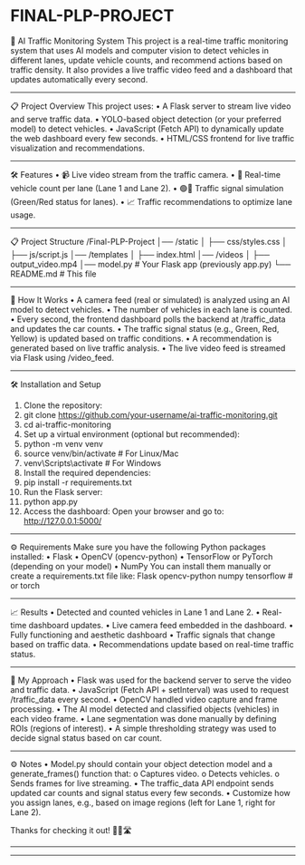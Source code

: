 # FINAL-PLP-PROJECT
🚦 AI Traffic Monitoring System
This project is a real-time traffic monitoring system that uses AI models and computer vision to detect vehicles in different lanes, update vehicle counts, and recommend actions based on traffic density. It also provides a live traffic video feed and a dashboard that updates automatically every second.
________________________________________
📋 Project Overview
This project uses:
•	A Flask server to stream live video and serve traffic data.
•	YOLO-based object detection (or your preferred model) to detect vehicles.
•	JavaScript (Fetch API) to dynamically update the web dashboard every few seconds.
•	HTML/CSS frontend for live traffic visualization and recommendations.
________________________________________
🛠️ Features
•	📹 Live video stream from the traffic camera.
•	🚗 Real-time vehicle count per lane (Lane 1 and Lane 2).
•	🟢🔴 Traffic signal simulation (Green/Red status for lanes).
•	📈 Traffic recommendations to optimize lane usage.

________________________________________
📋 Project Structure
/Final-PLP-Project
│── /static
│   ├── css/styles.css
│   ├── js/script.js
│── /templates
│   ├── index.html
│── /videos
│   ├── output_video.mp4
│── model.py   # Your Flask app (previously app.py)
└── README.md          # This file
________________________________________
🚀 How It Works
•	A camera feed (real or simulated) is analyzed using an AI model to detect vehicles.
•	The number of vehicles in each lane is counted.
•	Every second, the frontend dashboard polls the backend at /traffic_data and updates the car counts.
•	The traffic signal status (e.g., Green, Red, Yellow) is updated based on traffic conditions.
•	A recommendation is generated based on live traffic analysis.
•	The live video feed is streamed via Flask using /video_feed.
________________________________________
🛠️ Installation and Setup
1.	Clone the repository:
2.	git clone https://github.com/your-username/ai-traffic-monitoring.git
3.	cd ai-traffic-monitoring
4.	Set up a virtual environment (optional but recommended):
5.	python -m venv venv
6.	source venv/bin/activate  # For Linux/Mac
7.	venv\Scripts\activate     # For Windows
8.	Install the required dependencies:
9.	pip install -r requirements.txt
10.	Run the Flask server:
11.	python app.py
12.	Access the dashboard: Open your browser and go to:
http://127.0.0.1:5000/
________________________________________
⚙️ Requirements
Make sure you have the following Python packages installed:
•	Flask
•	OpenCV (opencv-python)
•	TensorFlow or PyTorch (depending on your model)
•	NumPy
You can install them manually or create a requirements.txt file like:
Flask
opencv-python
numpy
tensorflow   # or torch
________________________________________
📈 Results
•	Detected and counted vehicles in Lane 1 and Lane 2.
•	Real-time dashboard updates.
•	Live camera feed embedded in the dashboard.
•	Fully functioning and aesthetic dashboard
•	Traffic signals that change based on traffic data.
•	Recommendations update based on real-time traffic status.
________________________________________
🧠 My Approach
•	Flask was used for the backend server to serve the video and traffic data.
•	JavaScript (Fetch API + setInterval) was used to request /traffic_data every second.
•	OpenCV handled video capture and frame processing.
•	The AI model detected and classified objects (vehicles) in each video frame.
•	Lane segmentation was done manually by defining ROIs (regions of interest).
•	A simple thresholding strategy was used to decide signal status based on car count.
________________________________________
⚙️ Notes
•	Model.py should contain your object detection model and a generate_frames() function that:
o	Captures video.
o	Detects vehicles.
o	Sends frames for live streaming.
•	The traffic_data API endpoint sends updated car counts and signal status every few seconds.
•	Customize how you assign lanes, e.g., based on image regions (left for Lane 1, right for Lane 2).

Thanks for checking it out! 🚦🚗🛣️
________________________________________
________________________________________

